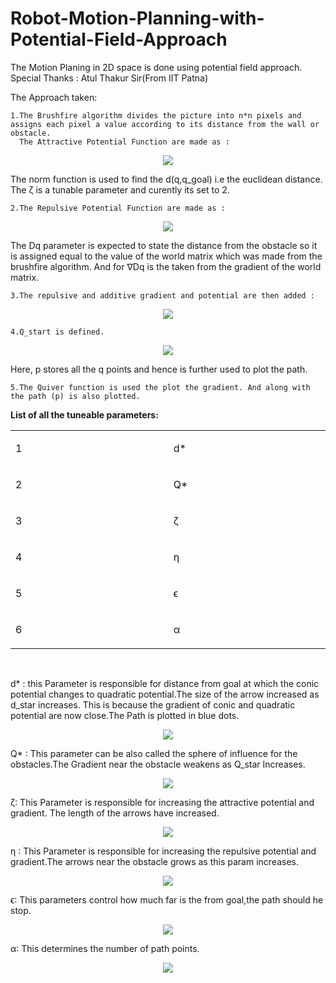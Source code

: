 # Robot-Motion-Planning-with-Potential-Field-Approach
  The Motion Planing in 2D space is done using potential field approach.
  Special Thanks : Atul Thakur Sir(From IIT Patna)

  The Approach taken:
  
	1.The Brushfire algorithm divides the picture into n*n pixels and assigns each pixel a value according to its distance from the wall or obstacle.
	  The Attractive Potential Function are made as :
<p align="center">
  <img src="https://raw.githubusercontent.com/SujitJustineBarwa/Robot-Motion-Planning-with-Potential-Field-Approach/main/Images/img1.PNG" />
</p>
 
The norm function is used to find the d(q,q_goal) i.e the euclidean distance.
The ζ is a tunable parameter and curently its set to 2.

	2.The Repulsive Potential Function are made as : 
<p align="center">
  <img src="https://raw.githubusercontent.com/SujitJustineBarwa/Robot-Motion-Planning-with-Potential-Field-Approach/main/Images/img2.PNG" />
</p>

The Dq parameter is expected to state the distance from the obstacle so it is assigned equal to the value of the world matrix which was made from the brushfire algorithm.
And for ∇Dq is the taken from the gradient of the world matrix.


	3.The repulsive and additive gradient and potential are then added :

<p align="center">
  <img src="https://raw.githubusercontent.com/SujitJustineBarwa/Robot-Motion-Planning-with-Potential-Field-Approach/main/Images/img3.PNG" />
</p>

	4.Q_start is defined.
<p align="center">
  <img src="https://raw.githubusercontent.com/SujitJustineBarwa/Robot-Motion-Planning-with-Potential-Field-Approach/main/Images/img4.PNG" />
</p>

Here, p stores all the q points and hence is further used to plot the path.

	5.The Quiver function is used the plot the gradient. And along with the path (p) is also plotted.


**List of all the tuneable parameters:**
<table>
<tbody>
<tr>
<td width="399">
<p>1</p>
</td>
<td width="399">&nbsp;d*</td>
</tr>
<tr>
<td width="399">
<p>2</p>
</td>
<td width="399">&nbsp;Q*</td>
</tr>
<tr>
<td width="399">
<p>3</p>
</td>
<td width="399">&nbsp;ζ</td>
</tr>
<tr>
<td width="399">
<p>4</p>
</td>
<td width="399">&nbsp;η</td>
</tr>
<tr>
<td width="399">
<p>5</p>
</td>
<td width="399">&nbsp;ϵ</td>
</tr>
<tr>
<td width="399">
<p>6</p>
</td>
<td width="399">&nbsp;α</td>
</tr>
</tbody>
</table>
<p>&nbsp;</p>





d* : this Parameter is responsible for distance from goal at which the conic potential changes to quadratic potential.The size of the arrow increased as d_star increases. This is because the gradient of conic and quadratic potential are now close.The Path is plotted in blue dots.
<p align="center">
  <img src="https://raw.githubusercontent.com/SujitJustineBarwa/Robot-Motion-Planning-with-Potential-Field-Approach/main/Images/img5.PNG" />
</p>

Q* ∶ This parameter can be also called the sphere of influence for the obstacles.The Gradient near the obstacle weakens as Q_star Increases.
 
<p align="center">
  <img src="https://raw.githubusercontent.com/SujitJustineBarwa/Robot-Motion-Planning-with-Potential-Field-Approach/main/Images/img6.PNG" />
</p>

ζ∶ This Parameter is responsible for increasing the attractive potential and gradient.
The length of the arrows have increased.
<p align="center">
  <img src="https://raw.githubusercontent.com/SujitJustineBarwa/Robot-Motion-Planning-with-Potential-Field-Approach/main/Images/img7.PNG" />
</p>

η ∶ This Parameter is responsible for increasing the repulsive potential and gradient.The arrows near the obstacle grows as this param increases.
 
<p align="center">
  <img src="https://raw.githubusercontent.com/SujitJustineBarwa/Robot-Motion-Planning-with-Potential-Field-Approach/main/Images/img8.PNG" />
</p>


ϵ∶ This parameters control how much far is the from goal,the path should he stop.
 
<p align="center">
  <img src="https://raw.githubusercontent.com/SujitJustineBarwa/Robot-Motion-Planning-with-Potential-Field-Approach/main/Images/img9.PNG" />
</p>

α∶ This determines the number of path points.

<p align="center">
  <img src="https://raw.githubusercontent.com/SujitJustineBarwa/Robot-Motion-Planning-with-Potential-Field-Approach/main/Images/img10.PNG" />
</p>

